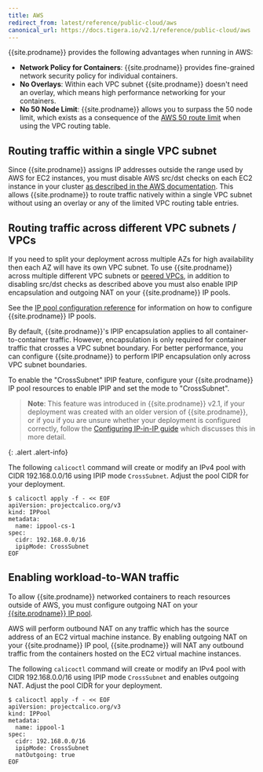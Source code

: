 ```yaml
---
title: AWS
redirect_from: latest/reference/public-cloud/aws
canonical_url: https://docs.tigera.io/v2.1/reference/public-cloud/aws
---
```


{{site.prodname}} provides the following advantages when running in AWS:

- **Network Policy for Containers**: {{site.prodname}} provides fine-grained network security policy for individual containers.
- **No Overlays**: Within each VPC subnet {{site.prodname}} doesn't need an overlay, which means high performance networking for your containers.
- **No 50 Node Limit**: {{site.prodname}} allows you to surpass the 50 node limit, which exists as a consequence of the [AWS 50 route limit](http://docs.aws.amazon.com/AmazonVPC/latest/UserGuide/VPC_Appendix_Limits.html#vpc-limits-route-tables) when using the VPC routing table.

## Routing traffic within a single VPC subnet

Since {{site.prodname}} assigns IP addresses outside the range used by AWS for EC2 instances, you must disable AWS src/dst
checks on each EC2 instance in your cluster
[as described in the AWS documentation](http://docs.aws.amazon.com/AmazonVPC/latest/UserGuide/VPC_NAT_Instance.html#EIP_Disable_SrcDestCheck).  This
allows {{site.prodname}} to route traffic natively within a single VPC subnet without using an overlay or any of the limited VPC routing table entries.

## Routing traffic across different VPC subnets / VPCs

If you need to split your deployment across multiple AZs for high availability then each AZ will have its own VPC subnet.  To
use {{site.prodname}} across multiple different VPC subnets or [peered VPCs](http://docs.aws.amazon.com/AmazonVPC/latest/UserGuide/vpc-peering.html),
in addition to disabling src/dst checks as described above you must also enable IPIP encapsulation and outgoing NAT
on your {{site.prodname}} IP pools.

See the [IP pool configuration reference]({{site.baseurl}}/{{page.version}}/reference/calicoctl/resources/ippool)
for information on how to configure {{site.prodname}} IP pools.

By default, {{site.prodname}}'s IPIP encapsulation applies to all container-to-container traffic.  However,
encapsulation is only required for container traffic that crosses a VPC subnet boundary.  For better
performance, you can configure {{site.prodname}} to perform IPIP encapsulation only across VPC subnet boundaries.

To enable the "CrossSubnet" IPIP feature, configure your {{site.prodname}} IP pool resources
to enable IPIP and set the mode to "CrossSubnet".

> **Note**: This feature was introduced in {{site.prodname}} v2.1, if your deployment was created with
> an older version of {{site.prodname}}, or if you if you are unsure whether your deployment
> is configured correctly, follow the [Configuring IP-in-IP guide]({{site.baseurl}}/{{page.version}}/usage/configuration/ip-in-ip)
> which discusses this in more detail.
>
{: .alert .alert-info}

The following `calicoctl` command will create or modify an IPv4 pool with
CIDR 192.168.0.0/16 using IPIP mode `CrossSubnet`. Adjust the pool CIDR for your deployment.

```
$ calicoctl apply -f - << EOF
apiVersion: projectcalico.org/v3
kind: IPPool
metadata:
  name: ippool-cs-1
spec:
  cidr: 192.168.0.0/16
  ipipMode: CrossSubnet
EOF
```

## Enabling workload-to-WAN traffic

To allow {{site.prodname}} networked containers to reach resources outside of AWS,
you must configure outgoing NAT on your [{{site.prodname}} IP pool]({{site.baseurl}}/{{page.version}}/reference/calicoctl/resources/ippool).

AWS will perform outbound NAT on any traffic which has the source address of an EC2 virtual
machine instance.  By enabling outgoing NAT on your {{site.prodname}} IP pool, {{site.prodname}} will
NAT any outbound traffic from the containers hosted on the EC2 virtual machine instances.

The following `calicoctl` command will create or modify an IPv4 pool with
CIDR 192.168.0.0/16 using IPIP mode `CrossSubnet` and enables outgoing NAT.
Adjust the pool CIDR for your deployment.

```
$ calicoctl apply -f - << EOF
apiVersion: projectcalico.org/v3
kind: IPPool
metadata:
  name: ippool-1
spec:
  cidr: 192.168.0.0/16
  ipipMode: CrossSubnet
  natOutgoing: true
EOF
```
